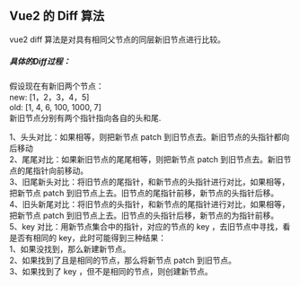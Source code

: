 ## Vue2 的 Diff 算法
vue2 diff 算法是对具有相同父节点的同层新旧节点进行比较。



##### 具体的Diff过程：
假设现在有新旧两个节点：  
new: [1，2，3，4，5]  
old: [1, 4, 6, 100, 1000, 7]  
新旧节点分别有两个指针指向各自的头和尾.

1、头头对比：如果相等，则把新节点 patch 到旧节点去。新旧节点的头指针都向后移动  
2、尾尾对比：如果新旧节点的尾尾相等，则把新节点 patch 到旧节点去。新旧节点的尾指针向前移动。  
3、旧尾新头对比：将旧节点的尾指针，和新节点的头指针进行对比，如果相等，把新节点 patch 到旧节点上去。旧节点的尾指针前移，新节点的头指针后移。  
4、旧头新尾对比：将旧节点的头指针，和新节点的尾指针进行对比，如果相等，把新节点 patch 到旧节点上去。旧节点的头指针后移，新节点的为指针前移。  
5、key 对比：用新节点集合中的指针，对应的节点的 key ，去旧节点中寻找，看是否有相同的 key，此时可能得到三种结果：  
    1、如果没找到，那么新建新节点。   
    2、如果找到了且是相同的节点，那么将新节点 patch 到旧节点。  
    3、如果找到了 key ，但不是相同的节点，则创建新节点。  
